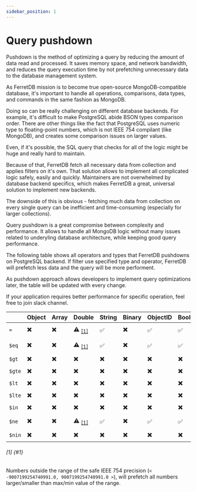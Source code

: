 ```yaml
---
sidebar_position: 1
---
```


# Query pushdown

Pushdown is the method of optimizing a query by reducing the amount of data read and processed. 
It saves memory space, and network bandwidth, and reduces the query execution time by not prefetching 
unnecessary data to the database management system.

As FerretDB mission is to become true open-source MongoDB-compatible database, it's important
to handle all operations, comparisons, data types, and commands in the same fashion as MongoDB.

Doing so can be really challenging on different database backends. For example, it's difficult to
make PostgreSQL abide BSON types comparison order. There are other things like the fact that PostgreSQL
uses numeric type to floating-point numbers, which is not IEEE 754 compilant (like MongoDB), and creates
some comparison issues on larger values.

Even, if it's possible, the SQL query that checks for all of the logic might be huge and really hard to maintain.

Because of that, FerretDB fetch all necessary data from collection and applies filters on it's own. 
That solution allows to implement all complicated logic safely, easily and quickly. Maintainers are not overwhelmed
by database backend specifics, which makes FerretDB a great, universal solution to implement new backends.

The downside of this is obvious - fetching much data from collection on every single query can be inefficient and
time-consuming (especially for larger collections).

Query pushdown is a great compromise between complexity and performance.
It allows to handle all MongoDB logic without many issues related to underyling database architecture,
while keeping good query performance.


The following table shows all operators and types that FerretDB pushdowns on PostgreSQL backend.
If filter use specified type and operator, FerretDB will prefetch less data and the query will be more performent.

As pushdown approach allows developers to implement query optimizations later, the table will 
be updated with every change.

If your application requires better performance for specific operation, feel free to join slack channel.

|            | Object   | Array   | Double                 | String   | Binary   | ObjectID   | Boolean   | Date   | Null   | Regex   | Integer   | Timestamp   | Long                   |
| ---------- | -------- | ------- | --------               | -------- | -------- | ---------- | --------- | ------ | ------ | ------- | --------- | ----------- | ------                 |
| `=`        | ✖️        | ✖️       | ⚠️ <sub>[[1]](#1)</sub> | ✅       | ✖️        | ✅         | ✅        | ✅     | ✖️      | ✖️       | ✅        | ✖️           | ⚠️ <sub>[[1]](#1)</sub> |
| `$eq`      | ✖️        | ✖️       | ⚠️ <sub>[[1]](#1)</sub> | ✅       | ✖️        | ✅         | ✅        | ✅     | ✖️      | ✖️       | ✅        | ✖️           | ⚠️ <sub>[[1]](#1)</sub>       |
| `$gt`      | ✖️        | ✖️       | ✖️                      | ✖️        | ✖️        | ✖️          | ✖️         | ✖️      | ✖️      | ✖️       | ✖️         | ✖️           | ✖️                      |
| `$gte`     | ✖️        | ✖️       | ✖️                      | ✖️        | ✖️        | ✖️          | ✖️         | ✖️      | ✖️      | ✖️       | ✖️         | ✖️           | ✖️                      |
| `$lt`      | ✖️        | ✖️       | ✖️                      | ✖️        | ✖️        | ✖️          | ✖️         | ✖️      | ✖️      | ✖️       | ✖️         | ✖️           | ✖️                      |
| `$lte`     | ✖️        | ✖️       | ✖️                      | ✖️        | ✖️        | ✖️          | ✖️         | ✖️      | ✖️      | ✖️       | ✖️         | ✖️           | ✖️                      |
| `$in`      | ✖️        | ✖️       | ✖️                      | ✖️        | ✖️        | ✖️          | ✖️         | ✖️      | ✖️      | ✖️       | ✖️         | ✖️           | ✖️                      |
| `$ne`      | ✖️        | ✖️       | ⚠️ <sub>[[1]](#1)</sub>       | ✅       | ✖️        | ✅         | ✅        | ✅     | ✖️      | ✖️       | ✅        | ✖️           | ⚠️ <sub>[[1]](#1)</sub>       |
| `$nin`     | ✖️        | ✖️       | ✖️                      | ✖️        | ✖️        | ✖️          | ✖️         | ✖️      | ✖️      | ✖️       | ✖️         | ✖️           | ✖️                      |


###### [1] {#1}
Numbers outside the range of the safe IEEE 754 precision (`< -9007199254740991.0, 9007199254740991.0 >`), 
will prefetch all numbers larger/smaller than max/min value of the range.

